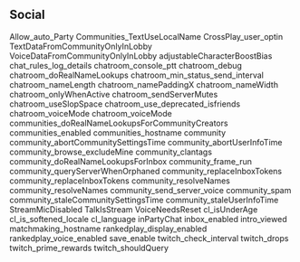 ## Social
Allow_auto_Party
Communities_TextUseLocalName
CrossPlay_user_optin
TextDataFromCommunityOnlyInLobby
VoiceDataFromCommunityOnlyInLobby
adjustableCharacterBoostBias
chat_rules_log_details
chatroom_console_ptt
chatroom_debug
chatroom_doRealNameLookups
chatroom_min_status_send_interval
chatroom_nameLength
chatroom_namePaddingX
chatroom_nameWidth
chatroom_onlyWhenActive
chatroom_sendServerMutes
chatroom_useSlopSpace
chatroom_use_deprecated_isfriends
chatroom_voiceMode
chatroom_voiceMode
communities_doRealNameLookupsForCommunityCreators
communities_enabled
communities_hostname
community
community_abortCommunitySettingsTime
community_abortUserInfoTime
community_browse_excludeMine
community_clantags
community_doRealNameLookupsForInbox
community_frame_run
community_queryServerWhenOrphaned
community_replaceInboxTokens
community_replaceInboxTokens
community_resolveNames
community_resolveNames
community_send_server_voice
community_spam
community_staleCommunitySettingsTime
community_staleUserInfoTime
StreamMicDisabled
TalkIsStream
VoiceNeedsReset
cl_isUnderAge
cl_is_softened_locale
cl_language
inPartyChat
inbox_enabled
intro_viewed
matchmaking_hostname
rankedplay_display_enabled
rankedplay_voice_enabled
save_enable
twitch_check_interval
twitch_drops
twitch_prime_rewards
twitch_shouldQuery
